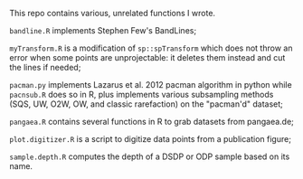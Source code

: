 This repo contains various, unrelated functions I wrote.  

`bandline.R` implements Stephen Few's BandLines;  

`myTransform.R` is a modification of `sp::spTransform` which does not throw an error when some points are unprojectable: it deletes them instead and cut the lines if needed;  

`pacman.py` implements Lazarus et al. 2012 pacman algorithm in python while `pacnsub.R` does so in R, plus implements various subsampling methods (SQS, UW, O2W, OW, and classic rarefaction) on the "pacman'd" dataset;  

`pangaea.R` contains several functions in R to grab datasets from pangaea.de;  

`plot.digitizer.R` is a script to digitize data points from a publication figure;   

`sample.depth.R` computes the depth of a DSDP or ODP sample based on its name.
